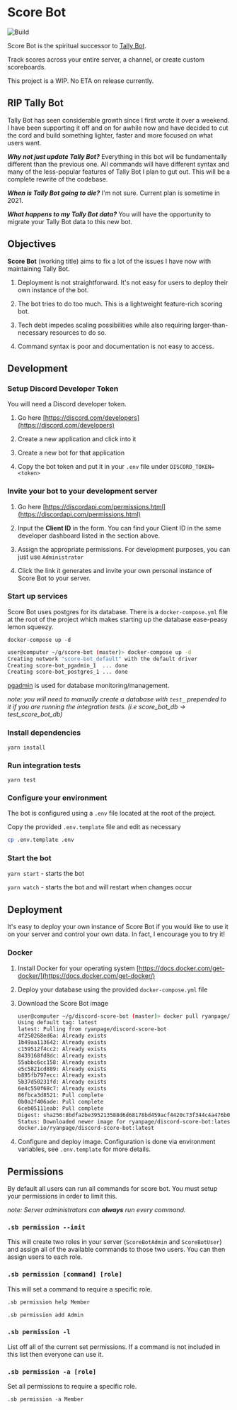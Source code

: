 
# Score Bot

![Build](https://github.com/ryanpag3/discord-score-bot/workflows/Build/badge.svg?branch=master&event=push)

Score Bot is the spiritual successor to [Tally Bot](https://github.com/ryanpag3/discord-tally-bot).

Track scores across your entire server, a channel, or create custom scoreboards.

This project is a WIP. No ETA on release currently.

## RIP Tally Bot

Tally Bot has seen considerable growth since I first wrote it over a weekend. I have been supporting it off and on for awhile now and have decided to cut the cord and build something lighter, faster and more focused on what users want.

_**Why not just update Tally Bot?**_ Everything in this bot will be fundamentally different than the previous one. All commands will have different syntax and many of the less-popular features of Tally Bot I plan to gut out. This will be a complete rewrite of the codebase.

_**When is Tally Bot going to die?**_ I'm not sure. Current plan is sometime in 2021.

_**What happens to my Tally Bot data?**_ You will have the opportunity to migrate your Tally Bot data to this new bot.

## Objectives

**Score Bot** (working title) aims to fix a lot of the issues I have now with maintaining Tally Bot.

1. Deployment is not straightforward. It's not easy for users to deploy their own instance of the bot.

1. The bot tries to do too much. This is a lightweight feature-rich scoring bot.

1. Tech debt impedes scaling possibilities while also requiring larger-than-necessary resources to do so.

1. Command syntax is poor and documentation is not easy to access.

## Development

### Setup Discord Developer Token

You will need a Discord developer token.

1. Go here [https://discord.com/developers](https://discord.com/developers)

1. Create a new application and click into it

1. Create a new bot for that application

1. Copy the bot token and put it in your `.env` file under `DISCORD_TOKEN=<token>`

### Invite your bot to your development server

1. Go here [https://discordapi.com/permissions.html](https://discordapi.com/permissions.html)

1. Input the **Client ID** in the form. You can find your Client ID in the same developer dashboard listed in the section above.

1. Assign the appropriate permissions. For development purposes, you can just use `Administrator`

1. Click the link it generates and invite your own personal instance of Score Bot to your server.

### Start up services

Score Bot uses postgres for its database. There is a `docker-compose.yml` file at the root of the project which makes starting up the database ease-peasy lemon squeezy.

`docker-compose up -d`

``` bash
user@computer ~/g/score-bot (master)> docker-compose up -d
Creating network "score-bot_default" with the default driver
Creating score-bot_pgadmin_1  ... done
Creating score-bot_postgres_1 ... done
```

[pgadmin](https://www.pgadmin.org/) is used for database monitoring/management.

_note: you will need to manually create a database with `test_` prepended to it if you are running the integration tests. (i.e score_bot_db -> test_score_bot_db)_

### Install dependencies

`yarn install`

### Run integration tests

`yarn test`

### Configure your environment

The bot is configured using a `.env` file located at the root of the project.

Copy the provided `.env.template` file and edit as necessary

``` bash
cp .env.template .env
```

### Start the bot

`yarn start` - starts the bot

`yarn watch` - starts the bot and will restart when changes occur

## Deployment

It's easy to deploy your own instance of Score Bot if you would like to use it on your server and control your own data. In fact, I encourage you to try it!

### Docker

1. Install Docker for your operating system [https://docs.docker.com/get-docker/](https://docs.docker.com/get-docker/)

1. Deploy your database using the provided `docker-compose.yml` file

1. Download the Score Bot image

    ``` bash
    user@computer ~/g/discord-score-bot (master)> docker pull ryanpage/discord-score-bot
    Using default tag: latest
    latest: Pulling from ryanpage/discord-score-bot
    4f250268ed6a: Already exists
    1b49aa113642: Already exists
    c159512f4cc2: Already exists
    8439168fd8dc: Already exists
    55abbc6cc158: Already exists
    e5c5821cd889: Already exists
    b895fb797ecc: Already exists
    5b37d50231fd: Already exists
    6e4c550f68c7: Already exists
    86fbca3d8521: Pull complete
    0b0a2f406ade: Pull complete
    6ceb05111eab: Pull complete
    Digest: sha256:8bdfa2be395213588d6d68178bd459acf4420c73f344c4a476b0cd920fe3b658
    Status: Downloaded newer image for ryanpage/discord-score-bot:latest
    docker.io/ryanpage/discord-score-bot:latest
    ```

1. Configure and deploy image. Configuration is done via environment variables, see `.env.template` for more details.

## Permissions

By default all users can run all commands for score bot. You must setup your permissions in order to limit this.

_note: Server administrators can __always__ run every command._

### `.sb permission --init`

This will create two roles in your server (`ScoreBotAdmin` and `ScoreBotUser`) and assign all of the available commands to those two users. You can then assign users to each role.

### `.sb permission [command] [role]`

This will set a command to require a specific role.

``` txt
.sb permission help Member

.sb permission add Admin
```

### `.sb permission -l`

List off all of the current set permissions. If a command is not included in this list then everyone can use it.

### `.sb permission -a [role]`

Set all permissions to require a specific role.

``` txt
.sb permission -a Member
```

[//]: <> (BEGIN_GENERATED_COMMANDS)

[//]: <> (END_GENERATED_COMMANDS)
